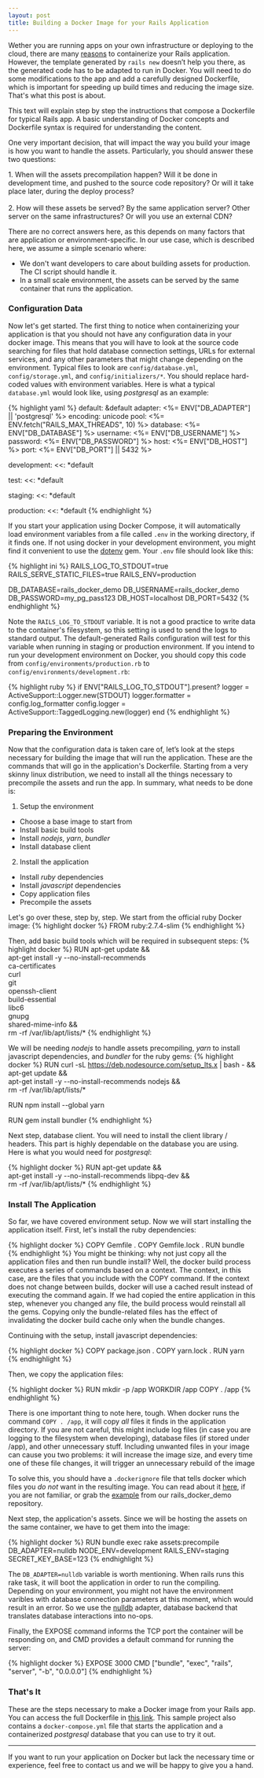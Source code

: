 ```yaml
---
layout: post
title: Building a Docker Image for your Rails Application
---
```


Wether you are running apps on your own infrastructure or deploying to the cloud, there are many [reasons](https://www.docker.com/why-docker) to containerize your Rails application. However, the template generated by `rails new` doesn’t help you there, as the generated code has to be adapted to run in Docker. You will need to do some modifications to the app and add a carefully designed Dockerfile, which is important for speeding up build times and reducing the image size. That's what this post is about.

This text will explain step by step the instructions that compose a Dockerfile for typical Rails app. A basic understanding of Docker concepts and Dockerfile syntax is required for understanding the content.

One very important decision, that will impact the way you build your image is how you want to handle the assets. Particularly, you should answer these two questions:

<div class="message">
1. When will the assets precompilation happen? Will it be done in development time, and pushed to the source code repository? Or will it take place later, during the deploy process?<br><br>
2. How will these assets be served? By the same application server? Other server on the same infrastructures? Or will you use an external CDN?
</div>

There are no correct answers here, as this depends on many factors that are application or environment-specific. In our use case, which is described here, we assume a simple scenario where:
- We don't want developers to care about building assets for production. The CI script should handle it.
- In a small scale environment, the assets can be served by the same container that runs the application.

<!-- configs -->

### Configuration Data
Now let's get started. The first thing to notice when containerizing your application is that you should not have any configuration data in your docker image. This means that you will have to look at the source code searching for files that hold database connection settings, URLs for external services, and any other parameters that might change depending on the environment. Typical files to look are `config/database.yml`, `config/storage.yml`, and `config/initializers/*`. You should replace hard-coded values with environment variables. Here is what a typical `database.yml` would look like, using *postgresql* as an example:

{% highlight yaml %}
default: &default
  adapter: <%= ENV["DB_ADAPTER"] || 'postgresql' %>
  encoding: unicode
  pool: <%= ENV.fetch("RAILS_MAX_THREADS", 10) %>
  database: <%= ENV["DB_DATABASE"] %>
  username: <%= ENV["DB_USERNAME"] %>
  password: <%= ENV["DB_PASSWORD"] %>
  host: <%= ENV["DB_HOST"] %>
  port: <%= ENV["DB_PORT"] || 5432 %>

development:
  <<: *default

test:
  <<: *default

staging:
  <<: *default

production:
  <<: *default
{% endhighlight %}

If you start your application using Docker Compose, it will automatically load environment variables from a file called `.env` in the working directory, if it finds one. If not using docker in your development environment, you might find it convenient to use the [dotenv](https://github.com/bkeepers/dotenv) gem. Your `.env` file should look like this:

{% highlight ini %}
RAILS_LOG_TO_STDOUT=true
RAILS_SERVE_STATIC_FILES=true
RAILS_ENV=production

DB_DATABASE=rails_docker_demo
DB_USERNAME=rails_docker_demo
DB_PASSWORD=my_pg_pass123
DB_HOST=localhost
DB_PORT=5432
{% endhighlight %}

Note the `RAILS_LOG_TO_STDOUT` variable. It is not a good practice to write data to the container's filesystem, so this setting is used to send the logs to standard output. The default-generated Rails configuration will test for this variable when running in staging or production environment. If you intend to run your development environment on Docker, you should copy this code from `config/environments/production.rb` to `config/environments/development.rb`:

{% highlight ruby %}
if ENV["RAILS_LOG_TO_STDOUT"].present?
  logger           = ActiveSupport::Logger.new(STDOUT)
  logger.formatter = config.log_formatter
  config.logger    = ActiveSupport::TaggedLogging.new(logger)
end
{% endhighlight %}

### Preparing the Environment
Now that the configuration data is taken care of, let’s look at the steps necessary for building the image that will run the application. These are the commands that will go in the application's Dockerfile. Starting from a very skinny linux distribution, we need to install all the things necessary to precompile the assets and run the app. In summary, what needs to be done is:
1. Setup the environment
- Choose a base image to start from
- Install basic build tools
- Install *nodejs*, *yarn*, *bundler*
- Install database client
2. Install the application
- Install *ruby* dependencies
- Install *javascript* dependencies
- Copy application files
- Precompile the assets

Let's go over these, step by, step. We start from the official ruby Docker image:
{% highlight docker %}
FROM ruby:2.7.4-slim
{% endhighlight %}

Then, add basic build tools which will be required in subsequent steps:
{% highlight docker %}
RUN apt-get update && \
    apt-get install -y --no-install-recommends \
              ca-certificates \
              curl \
              git \
              openssh-client \
              build-essential \
              libc6 \
              gnupg \
              shared-mime-info && \
    rm -rf /var/lib/apt/lists/*
{% endhighlight %}

We will be needing *nodejs* to handle assets precompiling, *yarn* to install javascript dependencies, and *bundler* for the ruby gems:
{% highlight docker %}
RUN curl -sL https://deb.nodesource.com/setup_lts.x | bash - && \
    apt-get update && \
    apt-get install -y --no-install-recommends nodejs && \
    rm -rf /var/lib/apt/lists/*

RUN npm install --global yarn

RUN gem install bundler
{% endhighlight %}

Next step, database client. You will need to install the client library / headers. This part is highly dependable on the database you are using. Here is what you would need for *postgresql*:

{% highlight docker %}
RUN apt-get update && \
    apt-get install -y --no-install-recommends libpq-dev && \
    rm -rf /var/lib/apt/lists/*
{% endhighlight %}

### Install The Application

So far, we have covered environment setup. Now we will start installing the application itself. First, let's install the ruby dependencies:

{% highlight docker %}
COPY Gemfile .
COPY Gemfile.lock .
RUN bundle
{% endhighlight %}
You might be thinking: why not just copy all the application files and then run bundle install?
Well, the docker build process executes a series of commands based on a context. The context, in this case, are the files that you include with the COPY command. If the context does not change between builds, docker will use a cached result instead of executing the command again. If we had copied the entire application in this step, whenever you changed any file, the build process would reinstall all the gems. Copying only the bundle-related files has the effect of invalidating the docker build cache only when the bundle changes.

Continuing with the setup, install javascript dependencies:

{% highlight docker %}
COPY package.json .
COPY yarn.lock .
RUN yarn
{% endhighlight %}

Then, we copy the application files:

{% highlight docker %}
RUN mkdir -p /app
WORKDIR /app
COPY . /app
{% endhighlight %}

There is one important thing to note here, tough. When docker runs the command `COPY . /app`, it will copy *all* files it finds in the application directory. If you are not careful, this might include log files (in case you are logging to the filesystem when developing), database files (if stored under /app), and other unnecessary stuff. Including unwanted files in your image can cause you two problems: it will increase the image size, and every time one of these file changes, it will trigger an unnecessary rebuild of the image

To solve this, you should have a `.dockerignore` file that tells docker which files you *do not* want in the resulting image. You can read about it [here](https://docs.docker.com/engine/reference/builder/#dockerignore-file), if you are not familiar, or grab the [example](https://github.com/CoolRequest/rails_docker_demo/blob/master/.dockerignore) from our rails_docker_demo repository.


Next step, the application's assets. Since we will be hosting the assets on the same container, we have to get them into the image:

{% highlight docker %}
RUN bundle exec rake assets:precompile DB_ADAPTER=nulldb NODE_ENV=development RAILS_ENV=staging SECRET_KEY_BASE=123
{% endhighlight %}

The `DB_ADAPTER=nulldb` variable is worth mentioning. When rails runs this rake task, it will boot the application in order to run the compiling. Depending on your environment, you might not have the environment varibles with database connection parameters at this moment, which would result in an error. So we use the [nulldb](https://github.com/nulldb/nulldb) adapter, database backend that translates database interactions into no-ops.

Finally, the EXPOSE command informs the TCP port the container will be responding on, and CMD provides a default command for running the server:

{% highlight docker %}
EXPOSE 3000
CMD ["bundle", "exec", "rails", "server", "-b", "0.0.0.0"]
{% endhighlight %}

### That's It
These are the steps necessary to make a Docker image from your Rails app. You can access the full Dockerfile in [this link](https://github.com/CoolRequest/rails_docker_demo/blob/master/Dockerfile).
This sample project also contains a `docker-compose.yml` file that starts the application and a containerized *postgresql* database that you can use to try it out.

---

<div class="message">
If you want to run your application on Docker but lack the necessary time or experience, feel free to contact us and we will be happy to give you a hand.
</div>
